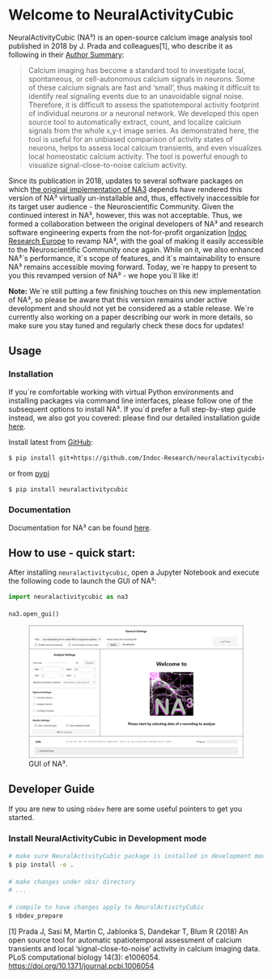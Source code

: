 # Welcome to NeuralActivityCubic


<!-- WARNING: THIS FILE WAS AUTOGENERATED! DO NOT EDIT! -->

NeuralActivityCubic (NA³) is an open-source calcium image analysis tool
published in 2018 by J. Prada and colleagues[1], who describe it as
following in their [Author
Summary](https://journals.plos.org/ploscompbiol/article?id=10.1371/journal.pcbi.1006054#abstract1):

> Calcium imaging has become a standard tool to investigate local,
> spontaneous, or cell-autonomous calcium signals in neurons. Some of
> these calcium signals are fast and ‘small’, thus making it difficult
> to identify real signaling events due to an unavoidable signal noise.
> Therefore, it is difficult to assess the spatiotemporal activity
> footprint of individual neurons or a neuronal network. We developed
> this open source tool to automatically extract, count, and localize
> calcium signals from the whole x,y-t image series. As demonstrated
> here, the tool is useful for an unbiased comparison of activity states
> of neurons, helps to assess local calcium transients, and even
> visualizes local homeostatic calcium activity. The tool is powerful
> enough to visualize signal-close-to-noise calcium activity.

Since its publication in 2018, updates to several software packages on
which [the original implementation of
NA3](https://github.com/jpits30/NeuronActivityTool) depends have
rendered this version of NA³ virtually un-installable and, thus,
effectively inaccessible for its target user audience - the
Neuroscientific Community. Given the continued interest in NA³, however,
this was not acceptable. Thus, we formed a collaboration between the
original developers of NA³ and research software engineering experts
from the not-for-profit organization [Indoc Research
Europe](https://www.indocresearch.eu/) to revamp NA³, with the goal of
making it easily accessible to the Neuroscientific Community once again.
While on it, we also enhanced NA³´s performance, it´s scope of features,
and it´s maintainability to ensure NA³ remains accessible moving
forward. Today, we´re happy to present to you this revamped version of
NA³ - we hope you´ll like it!

**Note:** We´re still putting a few finishing touches on this new
implementation of NA³, so please be aware that this version remains
under active development and should not yet be considered as a stable
release. We´re currently also working on a paper describing our work in
more details, so make sure you stay tuned and regularly check these docs
for updates!

## Usage

### Installation

If you´re comfortable working with virtual Python environments and
installing packages via command line interfaces, please follow one of
the subsequent options to install NA³. If you´d prefer a full
step-by-step guide instead, we also got you covered: please find our
detailed installation guide
[here](https://indoc-research.github.io/NeuralActivityCubic/installation.html).

Install latest from
[GitHub](https://github.com/Indoc-Research/NeuralActivityCubic):

``` sh
$ pip install git+https://github.com/Indoc-Research/neuralactivitycubic.git
```

or from [pypi](https://pypi.org/project/neuralactivitycubic/)

``` sh
$ pip install neuralactivitycubic
```

### Documentation

Documentation for NA³ can be found
[here](https://Indoc-Research.github.io/neuralactivitycubic/).

## How to use - quick start:

After installing `neuralactivitycubic`, open a Jupyter Notebook and
execute the following code to launch the GUI of NA³:

``` python
import neuralactivitycubic as na3

na3.open_gui()
```

<figure>
<img src="./media/welcome_to_na3.png" alt="GUI of NA³." />
<figcaption aria-hidden="true">GUI of NA³.</figcaption>
</figure>

## Developer Guide

If you are new to using `nbdev` here are some useful pointers to get you
started.

### Install NeuralActivityCubic in Development mode

``` sh
# make sure NeuralActivityCubic package is installed in development mode
$ pip install -e .

# make changes under nbs/ directory
# ...

# compile to have changes apply to NeuralActivityCubic
$ nbdev_prepare
```

[1] Prada J, Sasi M, Martin C, Jablonka S, Dandekar T, Blum R (2018) An
open source tool for automatic spatiotemporal assessment of calcium
transients and local ‘signal-close-to-noise’ activity in calcium imaging
data. PLoS computational biology 14(3): e1006054.
https://doi.org/10.1371/journal.pcbi.1006054
